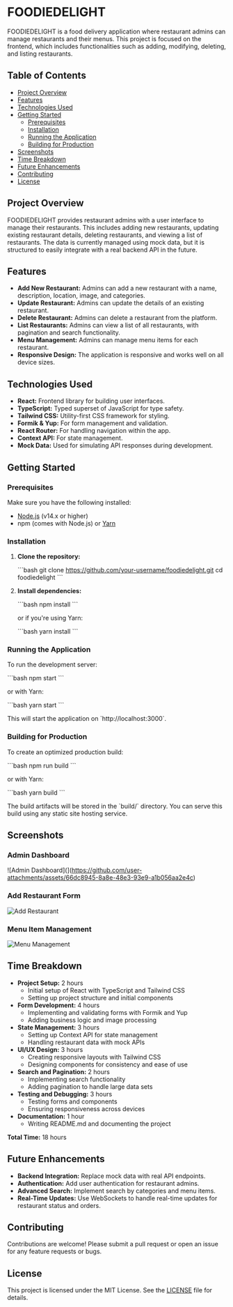 # FOODIEDELIGHT

FOODIEDELIGHT is a food delivery application where restaurant admins can manage restaurants and their menus. This project is focused on the frontend, which includes functionalities such as adding, modifying, deleting, and listing restaurants.

## Table of Contents

- [Project Overview](#project-overview)
- [Features](#features)
- [Technologies Used](#technologies-used)
- [Getting Started](#getting-started)
  - [Prerequisites](#prerequisites)
  - [Installation](#installation)
  - [Running the Application](#running-the-application)
  - [Building for Production](#building-for-production)
- [Screenshots](#screenshots)
- [Time Breakdown](#time-breakdown)
- [Future Enhancements](#future-enhancements)
- [Contributing](#contributing)
- [License](#license)

## Project Overview

FOODIEDELIGHT provides restaurant admins with a user interface to manage their restaurants. This includes adding new restaurants, updating existing restaurant details, deleting restaurants, and viewing a list of restaurants. The data is currently managed using mock data, but it is structured to easily integrate with a real backend API in the future.

## Features

- **Add New Restaurant:** Admins can add a new restaurant with a name, description, location, image, and categories.
- **Update Restaurant:** Admins can update the details of an existing restaurant.
- **Delete Restaurant:** Admins can delete a restaurant from the platform.
- **List Restaurants:** Admins can view a list of all restaurants, with pagination and search functionality.
- **Menu Management:** Admins can manage menu items for each restaurant.
- **Responsive Design:** The application is responsive and works well on all device sizes.

## Technologies Used

- **React:** Frontend library for building user interfaces.
- **TypeScript:** Typed superset of JavaScript for type safety.
- **Tailwind CSS:** Utility-first CSS framework for styling.
- **Formik & Yup:** For form management and validation.
- **React Router:** For handling navigation within the app.
- **Context API:** For state management.
- **Mock Data:** Used for simulating API responses during development.

## Getting Started

### Prerequisites

Make sure you have the following installed:

- [Node.js](https://nodejs.org/) (v14.x or higher)
- npm (comes with Node.js) or [Yarn](https://yarnpkg.com/)

### Installation

1. **Clone the repository:**

   \`\`\`bash
   git clone https://github.com/your-username/foodiedelight.git
   cd foodiedelight
   \`\`\`

2. **Install dependencies:**

   \`\`\`bash
   npm install
   \`\`\`

   or if you're using Yarn:

   \`\`\`bash
   yarn install
   \`\`\`

### Running the Application

To run the development server:

\`\`\`bash
npm start
\`\`\`

or with Yarn:

\`\`\`bash
yarn start
\`\`\`

This will start the application on \`http://localhost:3000\`.

### Building for Production

To create an optimized production build:

\`\`\`bash
npm run build
\`\`\`

or with Yarn:

\`\`\`bash
yarn build
\`\`\`

The build artifacts will be stored in the \`build/\` directory. You can serve this build using any static site hosting service.

## Screenshots

### Admin Dashboard

![Admin Dashboard](](https://github.com/user-attachments/assets/66dc8945-8a8e-48e3-93e9-a1b056aa2e4c)


### Add Restaurant Form

![Add Restaurant](https://github.com/user-attachments/assets/b057b2e7-e3aa-405f-a0b5-fcd1c47e8078)


### Menu Item Management
![Menu Management](https://github.com/user-attachments/assets/005e88e7-c478-429d-baef-669e7e5263a7)


## Time Breakdown

- **Project Setup:** 2 hours
  - Initial setup of React with TypeScript and Tailwind CSS
  - Setting up project structure and initial components
- **Form Development:** 4 hours
  - Implementing and validating forms with Formik and Yup
  - Adding business logic and image processing
- **State Management:** 3 hours
  - Setting up Context API for state management
  - Handling restaurant data with mock APIs
- **UI/UX Design:** 3 hours
  - Creating responsive layouts with Tailwind CSS
  - Designing components for consistency and ease of use
- **Search and Pagination:** 2 hours
  - Implementing search functionality
  - Adding pagination to handle large data sets
- **Testing and Debugging:** 3 hours
  - Testing forms and components
  - Ensuring responsiveness across devices
- **Documentation:** 1 hour
  - Writing README.md and documenting the project

**Total Time:** 18 hours

## Future Enhancements

- **Backend Integration:** Replace mock data with real API endpoints.
- **Authentication:** Add user authentication for restaurant admins.
- **Advanced Search:** Implement search by categories and menu items.
- **Real-Time Updates:** Use WebSockets to handle real-time updates for restaurant status and orders.

## Contributing

Contributions are welcome! Please submit a pull request or open an issue for any feature requests or bugs.

## License

This project is licensed under the MIT License. See the [LICENSE](LICENSE) file for details.
